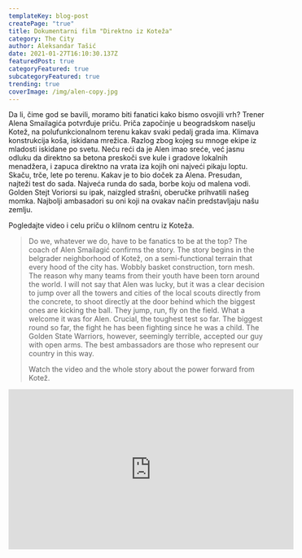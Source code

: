 ```yaml
---
templateKey: blog-post
createPage: "true"
title: Dokumentarni film "Direktno iz Koteža"
category: The City
author: Aleksandar Tašić
date: 2021-01-27T16:10:30.137Z
featuredPost: true
categoryFeatured: true
subcategoryFeatured: true
trending: true
coverImage: /img/alen-copy.jpg
---
```

Da li, čime god se bavili, moramo biti fanatici kako bismo osvojili vrh? Trener Alena Smailagića potvrđuje priču. Priča započinje u beogradskom naselju Kotež, na polufunkcionalnom terenu kakav svaki pedalj grada ima. Klimava konstrukcija koša, iskidana mrežica. Razlog zbog kojeg su mnoge ekipe iz mladosti iskidane po svetu. Neću reći da je Alen imao sreće, već jasnu odluku da direktno sa betona preskoči sve kule i gradove lokalnih menadžera, i zapuca direktno na vrata iza kojih oni najveći pikaju loptu. Skaču, trče, lete po terenu. Kakav je to bio doček za Alena. Presudan, najteži test do sada. Najveća runda do sada, borbe koju od malena vodi. Golden Stejt Voriorsi su ipak, naizgled strašni, oberučke prihvatili našeg momka. Najbolji ambasadori su oni koji na ovakav način predstavljaju našu zemlju. 

Pogledajte video i celu priču o klilnom centru iz Koteža. 

> Do we, whatever we do, have to be fanatics to be at the top? The coach of Alen Smailagić confirms the story. The story begins in the belgrader neighborhood of Kotež, on a semi-functional terrain that every hood of the city has. Wobbly basket construction, torn mesh. The reason why many teams from their youth have been torn around the world. I will not say that Alen was lucky, but it was a clear decision to jump over all the towers and cities of the local scouts directly from the concrete, to shoot directly at the door behind which the biggest ones are kicking the ball. They jump, run, fly on the field. What a welcome it was for Alen. Crucial, the toughest test so far. The biggest round so far, the fight he has been fighting since he was a child. The Golden State Warriors, however, seemingly terrible, accepted our guy with open arms. The best ambassadors are those who represent our country in this way.
>
> Watch the video and the whole story about the power forward from Kotež.

<iframe width="560" height="315" src="https://www.youtube.com/embed/N8XkJzT6eXI" frameborder="0" allow="accelerometer; autoplay; clipboard-write; encrypted-media; gyroscope; picture-in-picture" allowfullscreen></iframe>